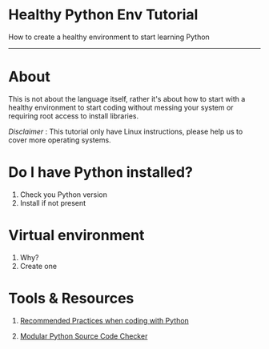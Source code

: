 Healthy Python Env Tutorial
==============

How to create a healthy environment to start learning Python
****

About
=====

This is not about the language itself, rather it's about how to start with a healthy environment to start coding without messing your system or requiring root access to install libraries.

*Disclaimer* : This tutorial only have Linux instructions, please help us to cover more operating systems. 

Do I have Python installed?
===========================

1. Check you Python version
2. Install if not present

Virtual environment
===================

1. Why?
2. Create one

Tools & Resources
=================

1.  <a href="http://www.python.org/dev/peps/pep-0008/">Recommended Practices when coding with Python</a>

2. <a href="https://pypi.python.org/pypi/flake8">Modular Python Source Code Checker</a>
